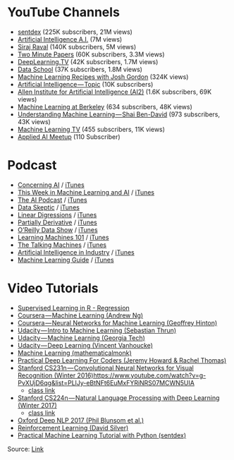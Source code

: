 # YouTube Channels #

- [sentdex](https://www.youtube.com/user/sentdex) (225K subscribers, 21M views)
- [Artificial Intelligence A.I.](https://www.youtube.com/channel/UC-XbFeFFzNbAUENC8Ofpn3g)  (7M views)
- [Siraj Raval](https://www.youtube.com/channel/UCWN3xxRkmTPmbKwht9FuE5A)  (140K subscribers, 5M views)
- [Two Minute Papers](https://www.youtube.com/user/keeroyz)  (60K subscribers, 3.3M views)
- [DeepLearning.TV](https://www.youtube.com/channel/UC9OeZkIwhzfv-_Cb7fCikLQ)  (42K subscribers, 1.7M views)
- [Data School](https://www.youtube.com/user/dataschool)  (37K subscribers, 1.8M views)
- [Machine Learning Recipes with Josh Gordon](https://www.youtube.com/playlist?list=PLOU2XLYxmsIIuiBfYad6rFYQU_jL2ryal)  (324K views)
- [Artificial Intelligence — Topic](https://www.youtube.com/channel/UC9pXDvrYYsHuDkauM2fLllQ)  (10K subscribers)
- [Allen Institute for Artificial Intelligence (AI2)](https://www.youtube.com/channel/UCEqgmyWChwvt6MFGGlmUQCQ)  (1.6K subscribers, 69K views)
- [Machine Learning at Berkeley](https://www.youtube.com/channel/UCXweTmAk9K-Uo9R6SmfGtjg)  (634 subscribers, 48K views)
- [Understanding Machine Learning — Shai Ben-David](https://www.youtube.com/channel/UCR4_akQ1HYMUcDszPQ6jh8Q)  (973 subscribers, 43K views)
- [Machine Learning TV](https://www.youtube.com/channel/UChIaUcs3tho6XhyU6K6KMrw)  (455 subscribers, 11K views)
- [Applied AI Meetup](https://www.youtube.com/channel/UCgn6Zh_EpznlEfwnuizv7gw) (110 Subscriber)

# Podcast #

- [Concerning AI](https://concerning.ai/) / [iTunes]()
- [This Week in Machine Learning and AI](https://twimlai.com/) / [iTunes]()
- [The AI Podcast](https://blogs.nvidia.com/ai-podcast/) / [iTunes]()
- [Data Skeptic](http://dataskeptic.com/) / [iTunes]()
- [Linear Digressions](https://itunes.apple.com/us/podcast/linear-digressions/id941219323) / [iTunes]()
- [Partially Derivative](http://partiallyderivative.com/) / [iTunes]()
- [O’Reilly Data Show](http://radar.oreilly.com/tag/oreilly-data-show-podcast) / [iTunes]()
- [Learning Machines 101](http://www.learningmachines101.com/) / [iTunes]()
- [The Talking Machines](http://www.thetalkingmachines.com/) / [iTunes]()
- [Artificial Intelligence in Industry](http://techemergence.com/) / [iTunes]()
- [Machine Learning Guide](http://ocdevel.com/podcasts/machine-learning) / [iTunes]()


# Video Tutorials #

- [Supervised Learning in R - Regression](https://campus.datacamp.com/courses/supervised-learning-in-r-regression/what-is-regression?ex=1)
- [Coursera — Machine Learning (Andrew Ng)](https://www.coursera.org/learn/machine-learning#syllabus)
- [Coursera — Neural Networks for Machine Learning (Geoffrey Hinton)](https://www.coursera.org/learn/neural-networks)
- [Udacity — Intro to Machine Learning (Sebastian Thrun)](https://classroom.udacity.com/courses/ud120)
- [Udacity — Machine Learning (Georgia Tech)](https://www.udacity.com/course/machine-learning--ud262)
- [Udacity — Deep Learning (Vincent Vanhoucke)](https://www.udacity.com/course/deep-learning--ud730)
- [Machine Learning (mathematicalmonk)](https://www.youtube.com/playlist?list=PLD0F06AA0D2E8FFBA)
- [Practical Deep Learning For Coders (Jeremy Howard & Rachel Thomas)](http://course.fast.ai/start.html)
- [Stanford CS231n — Convolutional Neural Networks for Visual Recognition (Winter 2016)]()https://www.youtube.com/watch?v=g-PvXUjD6qg&list=PLlJy-eBtNFt6EuMxFYRiNRS07MCWN5UIA 
  - [class link](http://cs231n.stanford.edu/)
- [Stanford CS224n — Natural Language Processing with Deep Learning (Winter 2017)](https://www.youtube.com/playlist?list=PL3FW7Lu3i5Jsnh1rnUwq_TcylNr7EkRe6)
  - [class link](http://web.stanford.edu/class/cs224n/)
- [Oxford Deep NLP 2017 (Phil Blunsom et al.)](https://github.com/oxford-cs-deepnlp-2017/lectures)
- [Reinforcement Learning (David Silver)](http://www0.cs.ucl.ac.uk/staff/d.silver/web/Teaching.html)
- [Practical Machine Learning Tutorial with Python (sentdex)](https://www.youtube.com/watch?list=PLQVvvaa0QuDfKTOs3Keq_kaG2P55YRn5v&v=OGxgnH8y2NM)


Source: [Link](https://unsupervisedmethods.com/my-curated-list-of-ai-and-machine-learning-resources-from-around-the-web-9a97823b8524) 
